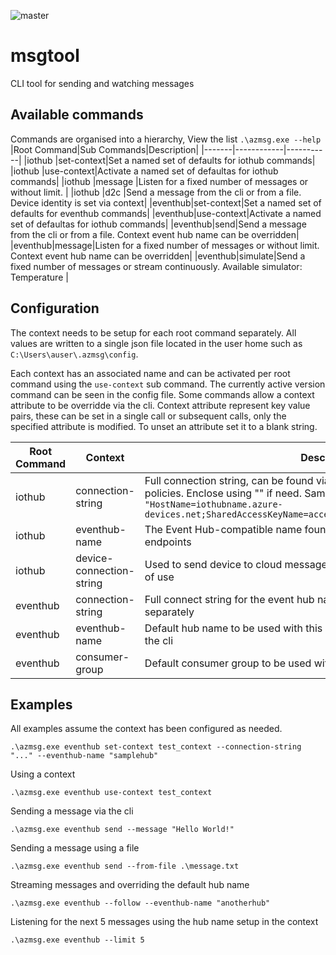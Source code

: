 ![master](https://github.com/rivms/msgtool/workflows/master/badge.svg)
# msgtool
CLI tool for sending and watching messages

## Available commands
Commands are organised into a hierarchy, View the list `.\azmsg.exe --help`
|Root Command|Sub Commands|Description|
|-------|------------|-----------|
|iothub |set-context|Set a named set of defaults for iothub commands|
|iothub |use-context|Activate a named set of defaultas for iothub commands|
|iothub |message    |Listen for a fixed number of messages or without limit. |
|iothub |d2c        |Send a message from the cli or from a file. Device identity is set via context|
|eventhub|set-context|Set a named set of defaults for eventhub commands|
|eventhub|use-context|Activate a named set of defaultas for iothub commands|
|eventhub|send|Send a message from the cli or from a file. Context event hub name can be overridden|
|eventhub|message|Listen for a fixed number of messages or without limit. Context event hub name can be overridden|
|eventhub|simulate|Send a fixed number of messages or stream continuously. Available simulator: Temperature |


## Configuration
The context needs to be setup for each root command separately. All values are written to a single json file located in the user home such as `C:\Users\auser\.azmsg\config`.  

Each context has an associated name and can be activated per root command using the `use-context` sub command. The currently active version command can be seen in the config file. Some commands allow a context attribute to be overridde via the cli. Context attribute represent key value pairs, these can be set in a single call or subsequent calls, only the specified attribute is modified. To unset an attribute set it to a blank string. 

|Root Command|Context|Description|
|------------|-------|-----------|
|iothub|connection-string|Full connection string, can be found via the Portal, Settings->Shared access policies. Enclose using "" if need. Sample connectring `"HostName=iothubname.azure-devices.net;SharedAccessKeyName=accesskeyname;SharedAccessKey=accesskey"`|
|iothub|eventhub-name|The Event Hub-compatible name found via the Portal, Settings->Built-in endpoints|
|iothub|device-connection-string|Used to send device to cloud message, the device needs to be created ahead of use|
|eventhub|connection-string|Full connect string for the event hub namespace. Hub name can be specified separately|
|eventhub|eventhub-name|Default hub name to be used with this context. Can be unset or overriden on the cli|
|eventhub|consumer-group|Default consumer group to be used with this context|


## Examples
All examples assume the context has been configured as needed.
```
.\azmsg.exe eventhub set-context test_context --connection-string "..." --eventhub-name "samplehub" 
```

Using a context
```
.\azmsg.exe eventhub use-context test_context
```

Sending a message via the cli
```
.\azmsg.exe eventhub send --message "Hello World!"
```

Sending a message using a file
```
.\azmsg.exe eventhub send --from-file .\message.txt
```

Streaming messages and overriding the default hub name
```
.\azmsg.exe eventhub --follow --eventhub-name "anotherhub"
```

Listening for the next 5 messages using the hub name setup in the context
```
.\azmsg.exe eventhub --limit 5
```

